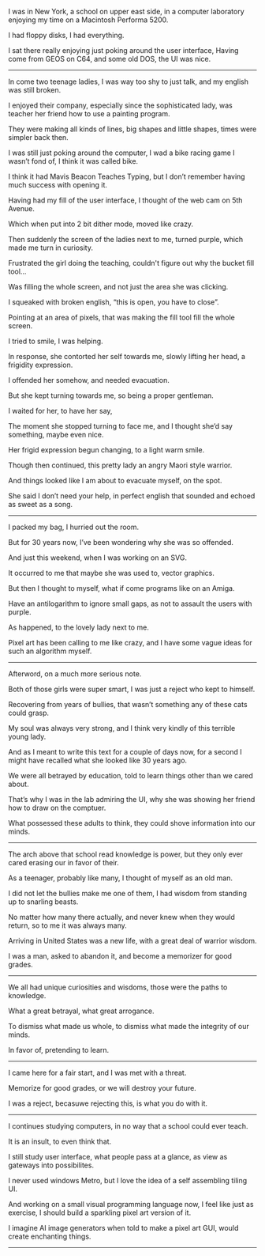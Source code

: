 I was in New York, a school on upper east side,
in a computer laboratory enjoying my time on a Macintosh Performa 5200.

I had floppy disks,
I had everything.

I sat there really enjoying just poking around the user interface,
Having come from GEOS on C64, and some old DOS, the UI was nice.

---

In come two teenage ladies, I was way too shy to just talk,
and my english was still broken.

I enjoyed their company, especially since the sophisticated lady,
was teacher her friend how to use a painting program.

They were making all kinds of lines,
big shapes and little shapes, times were simpler back then.

I was still just poking around the computer,
I wad a bike racing game I wasn’t fond of, I think it was called bike.

I think it had Mavis Beacon Teaches Typing,
but I don’t remember having much success with opening it.

Having had my fill of the user interface,
I thought of the web cam on 5th Avenue.

Which when put into 2 bit dither mode,
moved like crazy.

Then suddenly the screen of the ladies next to me,
turned purple, which made me turn in curiosity.

Frustrated the girl doing the teaching,
couldn't figure out why the bucket fill tool…

Was filling the whole screen,
and not just the area she was clicking.

I squeaked with broken english,
“this is open, you have to close”.

Pointing at an area of pixels,
that was making the fill tool fill the whole screen.

I tried to smile,
I was helping.

In response, she contorted her self towards me,
slowly lifting her head, a frigidity expression.

I offended her somehow,
and needed evacuation.

But she kept turning towards me,
so being a proper gentleman.

I waited for her,
to have her say,

The moment she stopped turning to face me,
and I thought she’d say something, maybe even nice.

Her frigid expression begun changing,
to a light warm smile.

Though then continued,
this pretty lady an angry Maori style warrior.

And things looked like I am about to evacuate myself,
on the spot.

She said I don’t need your help,
in perfect english that sounded and echoed as sweet as a song.

---

I packed my bag,
I hurried out the room.

But for 30 years now,
I’ve been wondering why she was so offended.

And just this weekend,
when I was working on an SVG.

It occurred to me that maybe she was used to,
vector graphics.

But then I thought to myself,
what if come programs like on an Amiga.

Have an antilogarithm to ignore small gaps,
as not to assault the users with purple.

As happened,
to the lovely lady next to me.

Pixel art has been calling to me like crazy,
and I have some vague ideas for such an algorithm myself.

---

Afterword,
on a much more serious note.

Both of those girls were super smart,
I was just a reject who kept to himself.

Recovering from years of bullies,
that wasn’t something any of these cats could grasp.

My soul was always very strong,
and I think very kindly of this terrible young lady.

And as I meant to write this text for a couple of days now,
for a second I might have recalled what she looked like 30 years ago.

We were all betrayed by education,
told to learn things other than we cared about.

That’s why I was in the lab admiring the UI,
why she was showing her friend how to draw on the comptuer.

What possessed these adults to think,
they could shove information into our minds.

---

The arch above that school read knowledge is power,
but they only ever cared erasing our in favor of their.

As a teenager, probably like many,
I thought of myself as an old man.

I did not let the bullies make me one of them,
I had wisdom from standing up to snarling beasts.

No matter how many there actually,
and never knew when they would return, so to me it was always many.

Arriving in United States was a new life,
with a great deal of warrior wisdom.

I was a man, asked to abandon it,
and become a memorizer for good grades.

---

We all had unique curiosities and wisdoms,
those were the paths to knowledge.

What a great betrayal,
what great arrogance.

To dismiss what made us whole,
to dismiss what made the integrity of our minds.

In favor of,
pretending to learn.

---

I came here for a fair start,
and I was met with a threat.

Memorize for good grades,
or we will destroy your future.

I was a reject,
becasuwe rejecting this, is what you do with it.

---

I continues studying computers,
in no way that a school could ever teach.

It is an insult,
to even think that.

I still study user interface, what people pass at a glance,
as view as gateways into possibilites.

I never used windows Metro,
but I love the idea of a self assembling tiling UI.

And working on a small visual programming language now,
I feel like just as exercise, I should build a sparkling pixel art version of it.

I imagine AI image generators when told to make a pixel art GUI,
would create enchanting things.

---
